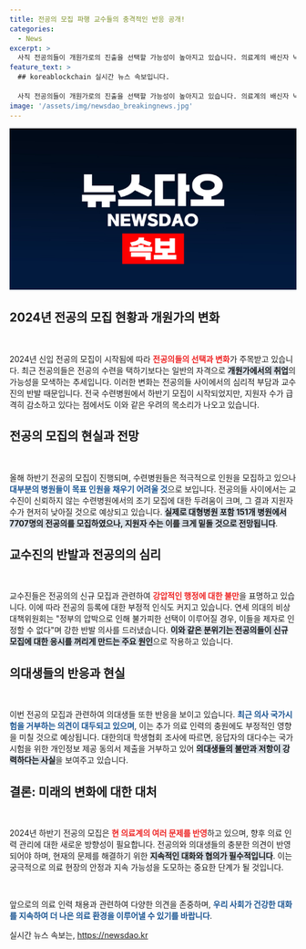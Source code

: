 ```yaml
---
title: 전공의 모집 파행 교수들의 충격적인 반응 공개!
categories:
  - News
excerpt: >
  사직 전공의들이 개원가로의 진출을 선택할 가능성이 높아지고 있습니다. 의료계의 배신자 낙인과 교수들의 반대 목소리가 전공의 모집에 큰 영향을 미치고 있는 상황, 그 배경은?
feature_text: >
  ## koreablockchain 실시간 뉴스 속보입니다.

  사직 전공의들이 개원가로의 진출을 선택할 가능성이 높아지고 있습니다. 의료계의 배신자 낙인과 교수들의 반대 목소리가 전공의 모집에 큰 영향을 미치고 있는 상황, 그 배경은?
image: '/assets/img/newsdao_breakingnews.jpg'
---
```


<p><img src="/assets/img/newsdao_breakingnews.jpg" alt="koreablockchain 속보" /></p>

<h2 data-ke-size="size26">2024년 전공의 모집 현황과 개원가의 변화</h2>

<p data-ke-size="size16">&nbsp;</p>

<p>2024년 신입 전공의 모집이 시작됨에 따라 <b><span style="color: #ee2323;">전공의들의 선택과 변화</span></b>가 주목받고 있습니다. 최근 전공의들은 전공의 수련을 택하기보다는 일반의 자격으로 <b><span style="background-color: #21538527;">개원가에서의 취업</span></b>의 가능성을 모색하는 추세입니다. 이러한 변화는 전공의들 사이에서의 심리적 부담과 교수진의 반발 때문입니다. 전국 수련병원에서 하반기 모집이 시작되었지만, 지원자 수가 급격히 감소하고 있다는 점에서도 이와 같은 우려의 목소리가 나오고 있습니다.</p>

<h2 data-ke-size="size26">전공의 모집의 현실과 전망</h2>

<p data-ke-size="size16">&nbsp;</p>

<p>올해 하반기 전공의 모집이 진행되며, 수련병원들은 적극적으로 인원을 모집하고 있으나 <b><span style="color: #1a5490;">대부분의 병원들이 목표 인원을 채우기 어려울 것</span></b>으로 보입니다. 전공의들 사이에서는 교수진이 신뢰하지 않는 수련병원에서의 조기 모집에 대한 두려움이 크며, 그 결과 지원자 수가 현저히 낮아질 것으로 예상되고 있습니다. <b><span style="background-color: #21538527;">실제로 대형병원 포함 151개 병원에서 7707명의 전공의를 모집하였으나, 지원자 수는 이를 크게 밑돌 것으로 전망됩니다</span></b>.</p>

<h2 data-ke-size="size26">교수진의 반발과 전공의의 심리</h2>

<p data-ke-size="size16">&nbsp;</p>

<p>교수진들은 전공의의 신규 모집과 관련하여 <b><span style="color: #ee2323;">강압적인 행정에 대한 불만</span></b>을 표명하고 있습니다. 이에 따라 전공의 등록에 대한 부정적 인식도 커지고 있습니다. 연세 의대의 비상대책위원회는 "정부의 압박으로 인해 불가피한 선택이 이루어질 경우, 이들을 제자로 인정할 수 없다"며 강한 반발 의사를 드러냈습니다. <b><span style="background-color: #21538527;">이와 같은 분위기는 전공의들이 신규 모집에 대한 응시를 꺼리게 만드는 주요 원인</span></b>으로 작용하고 있습니다.</p>

<h2 data-ke-size="size26">의대생들의 반응과 현실</h2>

<p data-ke-size="size16">&nbsp;</p>

<p>이번 전공의 모집과 관련하여 의대생들 또한 반응을 보이고 있습니다. <b><span style="color: #1a5490;">최근 의사 국가시험을 거부하는 의견이 대두되고 있으며</span></b>, 이는 추가 의료 인력의 충원에도 부정적인 영향을 미칠 것으로 예상됩니다. 대한의대 학생협회 조사에 따르면, 응답자의 대다수는 국가시험을 위한 개인정보 제공 동의서 제출을 거부하고 있어 <b><span style="background-color: #21538527;">의대생들의 불만과 저항이 강력하다는 사실</span></b>을 보여주고 있습니다.</p>

<h2 data-ke-size="size26">결론: 미래의 변화에 대한 대처</h2>

<p data-ke-size="size16">&nbsp;</p>

<p>2024년 하반기 전공의 모집은 <b><span style="color: #ee2323;">현 의료계의 여러 문제를 반영</span></b>하고 있으며, 향후 의료 인력 관리에 대한 새로운 방향성이 필요합니다. 전공의와 의대생들의 충분한 의견이 반영되어야 하며, 현재의 문제를 해결하기 위한 <b><span style="background-color: #21538527;">지속적인 대화와 협의가 필수적입니다</span></b>. 이는 궁극적으로 의료 현장의 안정과 지속 가능성을 도모하는 중요한 단계가 될 것입니다. </p>

<p data-ke-size="size16">&nbsp;</p>

<p>앞으로의 의료 인력 채용과 관련하여 다양한 의견을 존중하며, <b><span style="color: #1a5490;">우리 사회가 건강한 대화를 지속하여 더 나은 의료 환경을 이루어낼 수 있기를 바랍니다</span></b>.</p>
실시간 뉴스 속보는, <a href="https://newsdao.kr" rel="dofollow">https://newsdao.kr</a>


